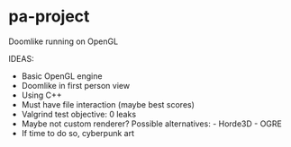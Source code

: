 # pa-project

Doomlike running on OpenGL

IDEAS:

- Basic OpenGL engine
- Doomlike in first person view
- Using C++
- Must have file interaction (maybe best scores)
- Valgrind test objective: 0 leaks
- Maybe not custom renderer? Possible alternatives:
        - Horde3D
        - OGRE
- If time to do so, cyberpunk art
